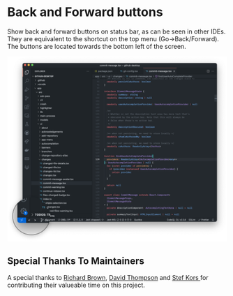 # Back and Forward buttons

Show back and forward buttons on status bar, as can be seen in other IDEs. They are equivalent to the shortcut on the top menu (Go->Back/Forward). The buttons are located towards the bottom left of the screen.

<img width="855" alt="preview forward back button(1)" src="https://raw.githubusercontent.com/grimmer0125/vscode-back-forward-button/master/images/preview1.png">

## Special Thanks To Maintainers

A special thanks to [Richard Brown](https://github.com/rijobro), [David Thompson](https://github.com/datho7561) and [Stef Kors
](https://github.com/StefKors) for contributing their valueable time on this project.
